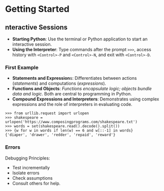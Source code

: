 # Getting Started

## nteractive Sessions

- **Starting Python**: Use the terminal or Python application to start an interactive session.
- **Using the Interpreter**: Type commands after the prompt `>>>`, access history with `<Control>-P` and `<Control>-N`, and exit with `<Control>-D`.

### First Example

- **Statements and Expression**s: Differentiates between actions (*statements*) and computations (*expressions*).
- **Functions and Objects**: *Functions encapsulate logic; objects bundle data and logic*. Both are central to programming in Python.
- **Compound Expressions and Interpreters**: Demonstrates using complex expressions and the role of interpreters in evaluating code.

```
>>> from urllib.request import urlopen
>>> shakespeare = urlopen('https://www.composingprograms.com/shakespeare.txt')
>>> words = set(shakespeare.read().decode().split())
>>> {w for w in words if len(w) == 6 and w[::-1] in words}
{'diaper', 'drawer', 'redder', 'repaid', 'reward'}
```

### Errors

Debugging Principles:
- Test incrementally
- Isolate errors
- Check assumptions
- Consult others for help.